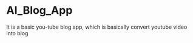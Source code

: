 # AI_Blog_App
It is a basic you-tube blog app, which is basically convert youtube video into blog  
